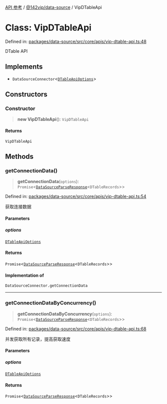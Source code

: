 [API 参考](../../../index.md) / [@142vip/data-source](../index.md) / VipDTableApi

# Class: VipDTableApi

Defined in: [packages/data-source/src/core/apis/vip-dtable-api.ts:48](https://github.com/142vip/core-x/blob/15d5bc9ef4bece78c0e60bdf074a2d245f625100/packages/data-source/src/core/apis/vip-dtable-api.ts#L48)

DTable API

## Implements

- `DataSourceConnector`\<[`DTableApiOptions`](../interfaces/DTableApiOptions.md)\>

## Constructors

### Constructor

> **new VipDTableApi**(): `VipDTableApi`

#### Returns

`VipDTableApi`

## Methods

### getConnectionData()

> **getConnectionData**(`options`): `Promise`\<[`DataSourceParseResponse`](../interfaces/DataSourceParseResponse.md)\<`DTableRecords`\>\>

Defined in: [packages/data-source/src/core/apis/vip-dtable-api.ts:54](https://github.com/142vip/core-x/blob/15d5bc9ef4bece78c0e60bdf074a2d245f625100/packages/data-source/src/core/apis/vip-dtable-api.ts#L54)

获取连接数据

#### Parameters

##### options

[`DTableApiOptions`](../interfaces/DTableApiOptions.md)

#### Returns

`Promise`\<[`DataSourceParseResponse`](../interfaces/DataSourceParseResponse.md)\<`DTableRecords`\>\>

#### Implementation of

`DataSourceConnector.getConnectionData`

***

### getConnectionDataByConcurrency()

> **getConnectionDataByConcurrency**(`options`): `Promise`\<[`DataSourceParseResponse`](../interfaces/DataSourceParseResponse.md)\<`DTableRecords`\>\>

Defined in: [packages/data-source/src/core/apis/vip-dtable-api.ts:68](https://github.com/142vip/core-x/blob/15d5bc9ef4bece78c0e60bdf074a2d245f625100/packages/data-source/src/core/apis/vip-dtable-api.ts#L68)

并发获取所有记录，提高获取速度

#### Parameters

##### options

[`DTableApiOptions`](../interfaces/DTableApiOptions.md)

#### Returns

`Promise`\<[`DataSourceParseResponse`](../interfaces/DataSourceParseResponse.md)\<`DTableRecords`\>\>
